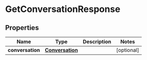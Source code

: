 
# GetConversationResponse

## Properties
Name | Type | Description | Notes
------------ | ------------- | ------------- | -------------
**conversation** | [**Conversation**](Conversation.md) |  |  [optional]



